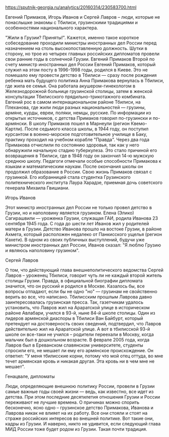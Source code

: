 https://sputnik-georgia.ru/analytics/20160314/230583700.html

Евгений Примаков, Игорь Иванов и Сергей Лавров – люди, которые не понаслышке знакомы с Тбилиси, грузинскими традициями и особенностями национального характера.

"Жили в Грузии? Приняты!". Кажется, именно такое короткое собеседование проходили министры иностранных дел России перед назначением на столь высокопоставленную должность. Шутки в сторону, но трое из четырех главных российских дипломатов провели свои ранние годы в солнечной Грузии. Евгений Примаков Второй по счету министр иностранных дел России Евгений Примаков, который служил на этом посту в 1996-1998 годы, родился в Киеве. Это не помешало ему провести детство в Тбилиси — сразу после рождения ребенка мать будущего политика Анна Примакова вернулась в Тбилиси, где жила ее семья. Она работала акушером-гинекологом в Железнодорожной больнице грузинской столицы, затем в женской консультации Тбилисского прядильно-трикотажного комбината. Евгений рос в самом интернациональном районе Тбилиси, на Плеханова, где жили люди разных национальностей — грузины, армяне, курды, евреи, поляки, немцы, русские. По информации из открытых источников, с детства Примаков говорил по-грузински и по-армянски. В школу Примаков пошел в Марнеули (регион Квемо-Картли). После седьмого класса школы, в 1944 году, он поступил курсантом в военно-морское подготовительное училище в Баку, практику проходил на учебном корабле "Правда". Через два года Примакова отчислили по состоянию здоровья, так как у него обнаружили начальную стадию туберкулеза. Это стало причиной его возвращения в Тбилиси, где в 1948 году он закончил 14-ю мужскую среднюю школу. Педагоги отмечали особые способности Примакова к языкам и математическим наукам. После окончания школы он продолжил образование в России. Свою жизнь Примаков связал с грузинкой. Его избранницей стала студентка Грузинского политехнического института Лаура Харадзе, приемная дочь советского генерала Михаила Гвишиани.

Игорь Иванов

Этот министр иностранных дел России не только провел детство в Грузии, но и наполовину является грузином. Елена (Элико) Сагирашвили — уроженка Грузии, служащая ГАИ, родила Иванова 23 сентября 1945 года. С года до шести лет Иванов жил у родителей матери в Грузии. Детство Иванова прошло на востоке Грузии, в районе Ахмета, который расположен недалеко от Панкисского ущелья (регион Кахети). В одном из своих публичных выступлений, будучи уже министром иностранных дел России, Иванов сказал: "Я люблю Грузию и являюсь наполовину грузином".

Сергей Лавров

О том, что действующий глава внешнеполитического ведомства Сергей Лавров – уроженец Тбилиси, говорит чуть ли не каждый второй житель столицы Грузии. Правда, в официальной биографии дипломата значится, что он русский и родился в Москве. Казалось бы, все вопросы отпадают, если бы не одно "но" — грузинам не свойственно верить во все, что написано. Тбилисским прошлым Лаврова давно заинтересовалась грузинская пресса. Так, газетчикам удалось установить, что Лавров жил на Араратской улице в историческом районе Авлабари, учился в 93-й, ныне 84-й школе столицы. Один из лидеров армянской диаспоры в Тбилиси Ван Байбурт, который претендует на достоверность своих сведений, подтвердил, что Лавров действительно жил на Араратской улице. А вот в тбилисской 93-й школе он все-таки не учился – родители переехали в Москву, когда мальчик был в дошкольном возрасте. В феврале 2005 года, когда Лавров был в Ереванском славянском университете, студенты спросили его, не мешает ли ему его армянское происхождение. Он ответил: "У меня тбилисские корни, потому что мой отец оттуда, во мне течет армянская кровь и никакая другая. Эта кровь ни в чем мне не мешает".

Генацвале, дипломаты

Люди, определяющие внешнюю политику России, провели в Грузии самые важные годы своей жизни — ведь, как известно, все идет из детства. При этом последние десятилетия отношения Грузии и России переживают не лучшие времена. О причинах можно спорить бесконечно, ясно одно – грузинское детство Примакова, Иванова и Лаврова никак не влияет на их работу. Все они стояли и стоят на страже российских интересов во внешней политике.  Вот такие они, кадры из Грузии. И наверно, никто не удивится, если следующий глава МИД России тоже будет родом из Грузии. Такая почти традиция.
